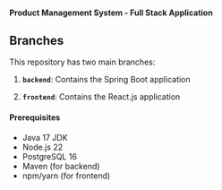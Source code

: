 #### Product Management System - Full Stack Application

## Branches

This repository has two main branches:

1. **`backend`**: Contains the Spring Boot application

2. **`frontend`**: Contains the React.js application

#### Prerequisites

- Java 17 JDK
- Node.js 22
- PostgreSQL 16
- Maven (for backend)
- npm/yarn (for frontend)
